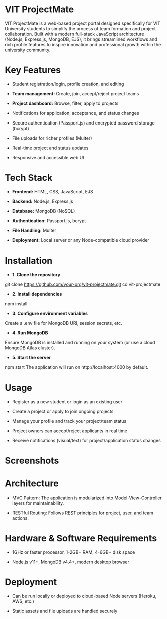 # VIT ProjectMate

VIT ProjectMate is a web-based project portal designed specifically for VIT University students to simplify the process of team formation and project collaboration. Built with a modern full-stack JavaScript architecture (Node.js, Express.js, MongoDB, EJS), it brings streamlined workflows and rich profile features to inspire innovation and professional growth within the university community.

# Key Features

- Student registration/login, profile creation, and editing

- **Team management:** Create, join, accept/reject project teams

- **Project dashboard:** Browse, filter, apply to projects

- Notifications for application, acceptance, and status changes

- Secure authentication (Passport.js) and encrypted password storage (bcrypt)

- File uploads for richer profiles (Multer)

- Real-time project and status updates

- Responsive and accessible web UI

# Tech Stack

- **Frontend:** HTML, CSS, JavaScript, EJS

- **Backend:** Node.js, Express.js

- **Database:** MongoDB (NoSQL)

- **Authentication:** Passport.js, bcrypt

- **File Handling:** Multer

- **Deployment:** Local server or any Node-compatible cloud provider

# Installation

- **1. Clone the repository**

git clone https://github.com/your-org/vit-projectmate.git
cd vit-projectmate

- **2. Install dependencies**

npm install

- **3. Configure environment variables**

Create a .env file for MongoDB URI, session secrets, etc.

- **4. Run MongoDB**

Ensure MongoDB is installed and running on your system (or use a cloud MongoDB Atlas cluster).

- **5. Start the server**

npm start
The application will run on http://localhost:4000 by default.

# Usage

- Register as a new student or login as an existing user

- Create a project or apply to join ongoing projects

- Manage your profile and track your project/team status

- Project owners can accept/reject applicants in real time

- Receive notifications (visual/text) for project/application status changes

# Screenshots



# Architecture

- MVC Pattern: The application is modularized into Model-View-Controller layers for maintainability.

- RESTful Routing: Follows REST principles for project, user, and team actions.

# Hardware & Software Requirements

- 1GHz or faster processor, 1-2GB+ RAM, 4-6GB+ disk space

- Node.js v11+, MongoDB v4.4+, modern desktop browser

# Deployment

- Can be run locally or deployed to cloud-based Node servers (Heroku, AWS, etc.)

- Static assets and file uploads are handled securely
